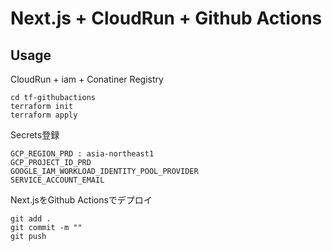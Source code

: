 # Next.js + CloudRun + Github Actions

## Usage
CloudRun + iam + Conatiner Registry
```
cd tf-githubactions
terraform init
terraform apply
```
Secrets登録
```
GCP_REGION_PRD : asia-northeast1
GCP_PROJECT_ID_PRD
GOOGLE_IAM_WORKLOAD_IDENTITY_POOL_PROVIDER
SERVICE_ACCOUNT_EMAIL
```
Next.jsをGithub Actionsでデプロイ
```
git add .
git commit -m ""
git push
```
